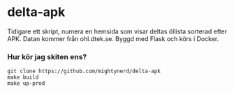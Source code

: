 # delta-apk
Tidigare ett skript, numera en hemsida som visar deltas öllista sorterad efter APK. Datan kommer från ohl.dtek.se.
Byggd med Flask och körs i Docker.

### Hur kör jag skiten ens?
```
git clone https://github.com/mightynerd/delta-apk
make build
make up-prod
```
